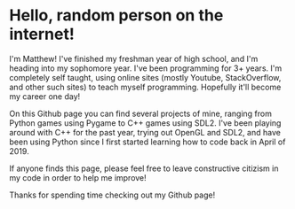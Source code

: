 # Hello, random person on the internet!

I'm Matthew! I've finished my freshman year of high school, and I'm heading into my sophomore year. I've been programming for 3+ years.
I'm completely self taught, using online sites (mostly Youtube, StackOverflow, and other such sites) to teach myself programming.
Hopefully it'll become my career one day!

On this Github page you can find several projects of mine, ranging from Python games using Pygame to C++ games using SDL2. I've been playing around with C++ for the past year, trying out OpenGL and SDL2, and have been using Python since I first started learning how to code back in April of 2019.

If anyone finds this page, please feel free to leave constructive citizism in my code in order to help me improve!

Thanks for spending time checking out my Github page!
